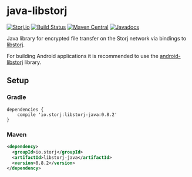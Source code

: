 # java-libstorj

[![Storj.io](https://storj.io/img/storj-badge.svg)](https://storj.io)
[![Build Status](https://travis-ci.org/Storj/java-libstorj.svg?branch=master)](https://travis-ci.org/Storj/java-libstorj)
[![Maven Central](https://maven-badges.herokuapp.com/maven-central/io.storj/libstorj-java/badge.svg)](https://maven-badges.herokuapp.com/maven-central/io.storj/libstorj-java)
[![Javadocs](http://javadoc.io/badge/io.storj/libstorj-java.svg)](http://javadoc.io/doc/io.storj/libstorj-java)

Java library for encrypted file transfer on the Storj network via bindings to [libstorj](https://github.com/Storj/libstorj).

For building Android applications it is recommended to use the [android-libstorj](https://github.com/Storj/android-libstorj) library.

## Setup

### Gradle

```Gradle
dependencies {
    compile 'io.storj:libstorj-java:0.8.2'
}
```

### Maven

```XML
<dependency>
  <groupId>io.storj</groupId>
  <artifactId>libstorj-java</artifactId>
  <version>0.8.2</version>
</dependency>
```

